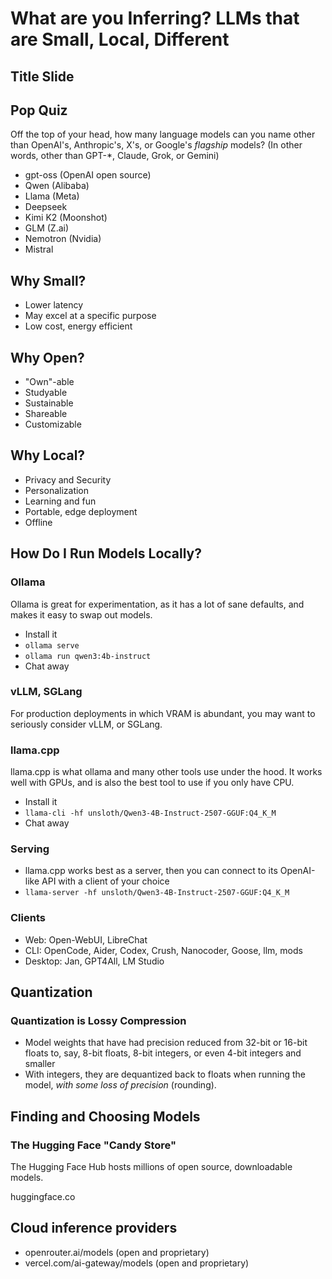 # What are you Inferring? LLMs that are Small, Local, Different

## Title Slide

## Pop Quiz

Off the top of your head, how many language models can you name other than
OpenAI's, Anthropic's, X's, or Google's _flagship_ models? (In other words, other than GPT-*, Claude,
Grok, or Gemini)

- gpt-oss (OpenAI open source)
- Qwen (Alibaba)
- Llama (Meta)
- Deepseek
- Kimi K2 (Moonshot)
- GLM (Z.ai)
- Nemotron (Nvidia)
- Mistral

## Why Small?

- Lower latency
- May excel at a specific purpose
- Low cost, energy efficient

## Why Open?

- "Own"-able
- Studyable
- Sustainable
- Shareable
- Customizable

## Why Local?

- Privacy and Security
- Personalization
- Learning and fun
- Portable, edge deployment
- Offline

## How Do I Run Models Locally?

### Ollama

Ollama is great for experimentation, as it has a lot of sane defaults, and makes it easy to swap out models.

- Install it
- `ollama serve`
- `ollama run qwen3:4b-instruct`
- Chat away

### vLLM, SGLang

For production deployments in which VRAM is abundant, you may want to seriously consider vLLM, or SGLang.

### llama.cpp

llama.cpp is what ollama and many other tools use under the hood. It works well with GPUs, and is also the best tool to use if you only have CPU.

- Install it
- `llama-cli -hf unsloth/Qwen3-4B-Instruct-2507-GGUF:Q4_K_M`
- Chat away

### Serving

- llama.cpp works best as a server, then you can connect to its OpenAI-like API with a client of your choice
- `llama-server -hf unsloth/Qwen3-4B-Instruct-2507-GGUF:Q4_K_M`

### Clients

- Web: Open-WebUI, LibreChat
- CLI: OpenCode, Aider, Codex, Crush, Nanocoder, Goose, llm, mods
- Desktop: Jan, GPT4All, LM Studio

## Quantization

### Quantization is Lossy Compression

- Model weights that have had precision reduced from 32-bit or 16-bit floats to, say, 8-bit floats, 8-bit integers, or even 4-bit integers and smaller
- With integers, they are dequantized back to floats when running the model, _with some loss of precision_ (rounding).

## Finding and Choosing Models

### The Hugging Face "Candy Store"

The Hugging Face Hub hosts millions of open source, downloadable models.

huggingface.co


## Cloud inference providers

- openrouter.ai/models (open and proprietary)
- vercel.com/ai-gateway/models (open and proprietary)


